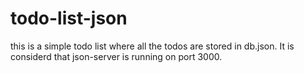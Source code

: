 # todo-list-json
this is a simple todo list where all the todos are stored in db.json.  It is considerd that json-server is running on port 3000. 

